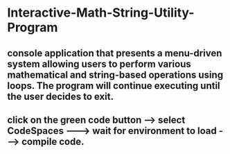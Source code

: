 # Interactive-Math-String-Utility-Program

 ## console application that presents a menu-driven system allowing users to perform various mathematical and string-based operations using loops. The program will continue executing until the user decides to exit.

 ## click on the green code button --> select CodeSpaces ---> wait for environment to load ---> compile code. 

 
